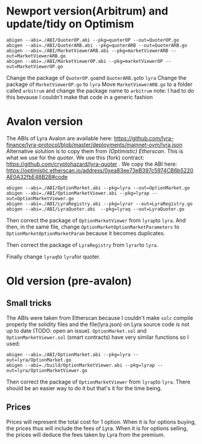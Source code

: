 # Newport version(Arbitrum) and update/tidy on Optimism

```
abigen --abi=./ABI/QuoterOP.abi --pkg=quoterOP --out=QuoterOP.go
abigen --abi=./ABI/QuoterARB.abi --pkg=quoterARB --out=QuoterARB.go
abigen --abi=./ABI/MarketViewerARB.abi --pkg=marketViewerARB --out=MarketViewerARB.go
abigen --abi=./ABI/MarketViewerOP.abi --pkg=marketViewerOP --out=MarketViewerOP.go
```

Change the package of `QuoterOP.go`and `QuoterARB.go`to `lyra`
Change the package of `MarketViewerOP.go` to `lyra`
Move `MarketViewerARB.go` to a folder called `arbitrum` and change the package name to `arbitrum`
note: I had to do this bevause I couldn't make that code in a generic fashion



# Avalon version 

The ABIs of Lyra Avalon are available here: https://github.com/lyra-finance/lyra-protocol/blob/master/deployments/mainnet-ovm/lyra.json
Alternative solution is to copy them from *(Optimistic) Etherscan*. This is what we use for the *quoter*. We use this (fork) contract: https://github.com/cryptohazard/lyra-quoter .
We copy the ABI here: https://optimistic.etherscan.io/address/0xea83ee73eB397c5974CB6b5220AE0A32fbE48B2B#code

```
abigen --abi=./ABI/OptionMarket.abi --pkg=lyra --out=OptionMarket.go
abigen --abi=./ABI/OptionMarketViewer.abi --pkg=lyrap --out=OptionMarketViewer.go
abigen --abi=./ABI/LyraRegistry.abi --pkg=lyrar --out=LyraRegistry.go
abigen --abi=./ABI/LyraQuoter.abi  --pkg=lyraq --out=LyraQuoter.go
```
Then correct the package of `OptionMarketViewer` from `lyrap`to `lyra`.
And then, in the same file, change `OptionMarketOptionMarketParameters` to `OptionMarketOptionMarketParam` because it becomes duplicates.

Then correct the package of `LyraRegistry` from `lyrar`to `lyra`.

Finally change `lyraq`to `lyra`for quoter.


# Old version (pre-avalon)

## Small tricks

The ABIs were taken from Etherscan because I couldn't make `solc` compile properly the solidity files and the file(lyra.json) on Lyra source code is not up to date (TODO: open an issue).
`OptionMarket.sol` and `OptionMarketViewer.sol` (smart contracts) have very similar  functions so I used:

```
abigen --abi=./ABI/OptionMarket.abi --pkg=lyra --out=lyra/OptionMarket.go
abigen --abi=./build/OptionMarketViewer.abi --pkg=lyrap --out=lyra/OptionMarketViewer.go
```

Then correct the package of `OptionMarketViewer` from `lyrap`to `lyra`.
There should be an easier way to do it but that's it for the time being.

## Prices

Prices will represent the total cost for 1 option.
When it is for options buying, the prices thus will include the fees of Lyra.
When it is for options selling, the prices will deduce the fees taken by Lyra from the premium.
